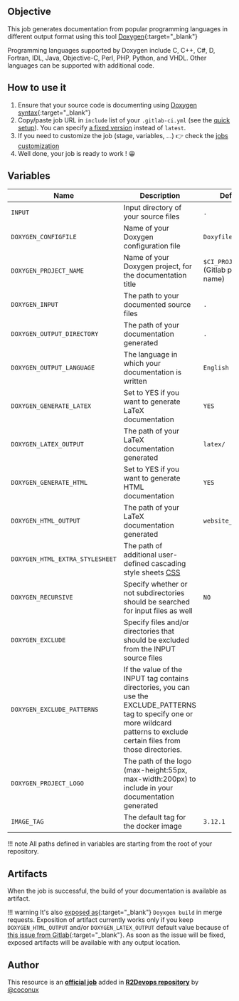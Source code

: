 ## Objective

This job generates documentation from popular programming languages
in different output format using this tool [Doxygen](https://www.doxygen.nl/){:target="_blank"}

Programming languages supported by Doxygen include C, C++, C#, D, Fortran, IDL, Java, Objective-C, Perl, PHP, Python, and VHDL.
Other languages can be supported with additional code.
## How to use it


1. Ensure that your source code is documenting using [Doxygen syntax](https://www.doxygen.nl/manual/docblocks.html){:target="_blank"}
1. Copy/paste job URL in `include` list of your `.gitlab-ci.yml` (see the [quick setup](/use-the-hub/#quick-setup)). You can specify [a fixed version](#changelog) instead of `latest`.
3. If you need to customize the job (stage, variables, ...) 👉 check the [jobs
   customization](/use-the-hub/#jobs-customization)
4. Well done, your job is ready to work ! 😀

## Variables

| Name | Description | Default |
| ---- | ----------- | ------- |
| `INPUT` <img width=100> | Input directory of your source files <img width=175> | `.` <img width=100> |
| `DOXYGEN_CONFIGFILE` | Name of your Doxygen configuration file| `Doxyfile`|
| `DOXYGEN_PROJECT_NAME` | Name of your Doxygen project, for the documentation title| `$CI_PROJECT_NAME`  (Gitlab project name) |
| `DOXYGEN_INPUT` | The path to your documented source files| `.`|
| `DOXYGEN_OUTPUT_DIRECTORY` | The path of your documentation generated| `.`|
| `DOXYGEN_OUTPUT_LANGUAGE` | The language in which your documentation is written| `English`|
| `DOXYGEN_GENERATE_LATEX` | Set to YES if you want to generate LaTeX documentation | `YES`|
| `DOXYGEN_LATEX_OUTPUT` | The path of your LaTeX documentation generated| `latex/`|
| `DOXYGEN_GENERATE_HTML` | Set to YES if you want to generate HTML documentation | `YES`|
| `DOXYGEN_HTML_OUTPUT` | The path of your LaTeX documentation generated| `website_build/`|
| `DOXYGEN_HTML_EXTRA_STYLESHEET` | The path of additional user-defined cascading style sheets [CSS](https://www.w3schools.com/css/)| ` `|
| `DOXYGEN_RECURSIVE` | Specify whether or not subdirectories should be searched for input files as well| `NO`|
| `DOXYGEN_EXCLUDE` | Specify files and/or directories that should be excluded from the INPUT source files| ` `|
| `DOXYGEN_EXCLUDE_PATTERNS` | If the value of the INPUT tag contains directories, you can use the EXCLUDE_PATTERNS tag to specify one or more wildcard patterns to exclude certain files from those directories.| ` `|
| `DOXYGEN_PROJECT_LOGO` | The path of the logo (max-height:55px, max-width:200px) to include in your documentation generated| ` `|
| `IMAGE_TAG` | The default tag for the docker image | `3.12.1`  |


!!! note
    All paths defined in variables are starting from the root of your repository.

## Artifacts

When the job is successful, the build of your documentation is available as artifact.

!!! warning
    It's also [exposed as](https://docs.gitlab.com/ee/ci/yaml/#artifactsexpose_as){:target="_blank"}
    `Doyxgen build` in merge requests.
    Exposition of artifact currently works only if you keep
    `DOXYGEN_HTML_OUTPUT` and/or `DOXYGEN_LATEX_OUTPUT` default value because
    of [this issue from
    Gitlab](https://gitlab.com/gitlab-org/gitlab/-/issues/37129){:target="_blank"}.
    As soon as the issue will be fixed, exposed artifacts will be available
    with any output location.



## Author
This resource is an **[official job](https://docs.r2devops.io/faq-labels/)** added in [**R2Devops repository**](https://gitlab.com/r2devops/hub) by [@coconux](https://gitlab.com/coconux)
